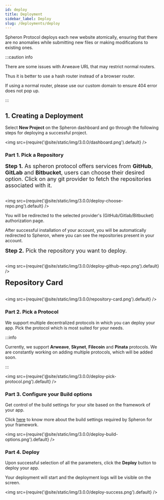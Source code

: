 ```yaml
---
id: deploy
title: Deployment
sidebar_label: Deploy
slug: /deployments/deploy
---
```


Spheron Protocol deploys each new website atomically, ensuring that there are no anomalies while submitting new files or making modifications to existing ones.

:::caution info

There are some issues with Arweave URL that may restrict normal routers.

Thus it is better to use a hash router instead of a browser router.

If using a normal router, please use our custom domain to ensure 404 error does not pop up.

:::

## 1. Creating a Deployment

Select **New Project** on the Spheron dashboard and go through the following steps for deploying a successful project.

<img src={require('@site/static/img/3.0.0/dashboard.png').default} />

### Part 1. Pick a Repository

<font size="4"> <b>Step 1.</b> As spheron protocol offers services from <b>GitHub</b>, <b>GitLab</b> and <b>Bitbucket</b>, users can choose their desired option. Click on any git provider to fetch the repositories associated with it. </font> <br/><br/>

<img src={require('@site/static/img/3.0.0/deploy-choose-repo.png').default} />

You will be redirected to the selected provider's (GitHub/Gitlab/Bitbucket) authorization page.

After successful installation of your account, you will be automatically redirected to Spheron, where you can see the repositories present in your account.

<font size="4"> <b>Step 2.</b> Pick the repository you want to deploy. </font> <br/><br/>

<img src={require('@site/static/img/3.0.0/deploy-github-repo.png').default} />

<font size="5"> <b>Repository Card</b></font> <br/><br/>

<img src={require('@site/static/img/3.0.0/repository-card.png').default} />

### Part 2. Pick a Protocol

We support multiple decentralized protocols in which you can deploy your app. Pick the protocol which is most suited for your needs.

:::info

Currently, we support **Arweave**, **Skynet**, **Filecoin** and **Pinata** protocols. We are constantly working on adding multiple protocols, which will be added soon.

:::

<img src={require('@site/static/img/3.0.0/deploy-pick-protocol.png').default} />

### Part 3. Configure your Build options

Get control of the build settings for your site based on the framework of your app.

Click [here](deployments/get-started.md/#configuring-the-deployment) to know more about the build settings required by Spheron for your framework.

<img src={require('@site/static/img/3.0.0/deploy-build-options.png').default} />

### Part 4. Deploy

Upon successful selection of all the parameters, click the **Deploy** button to deploy your app.

Your deployment will start and the deployment logs will be visible on the screen.

<img src={require('@site/static/img/3.0.0/deploy-success.png').default} />
